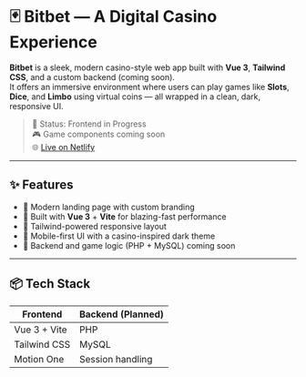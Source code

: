 # 🃏 Bitbet — A Digital Casino Experience

**Bitbet** is a sleek, modern casino-style web app built with **Vue 3**, **Tailwind CSS**, and a custom backend (coming soon).  
It offers an immersive environment where users can play games like **Slots**, **Dice**, and **Limbo** using virtual coins — all wrapped in a clean, dark, responsive UI.

> 🚧 Status: Frontend in Progress  
> 🎮 Game components coming soon  
> 🌐 [Live on Netlify](https://bitbet.netlify.app) 
---

## ✨ Features

- 🎨 Modern landing page with custom branding
- 💨 Built with **Vue 3** + **Vite** for blazing-fast performance
- 🎯 Tailwind-powered responsive layout
- 📱 Mobile-first UI with a casino-inspired dark theme
- 🔐 Backend and game logic (PHP + MySQL) coming soon

---

## 📦 Tech Stack

| Frontend          | Backend (Planned)  |
|-------------------|--------------------|
| Vue 3 + Vite       | PHP                |
| Tailwind CSS       | MySQL              |
| Motion One         | Session handling   |

